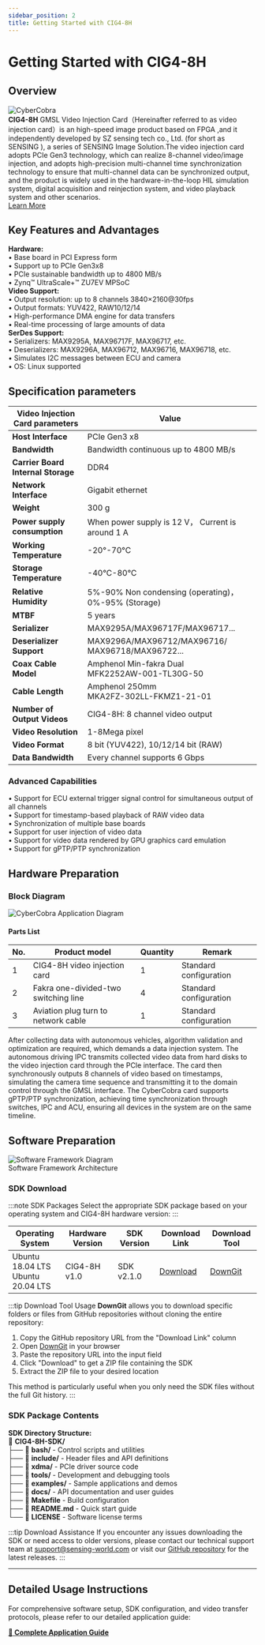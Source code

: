 ```yaml
---
sidebar_position: 2
title: Getting Started with CIG4-8H
---
```


# Getting Started with CIG4-8H

## Overview
<div style={{background: 'var(--ifm-background-color)', borderRadius: '10px', boxShadow: '0 2px 8px rgba(0,0,0,0.08)', padding: '1.5rem', marginBottom: '2rem'}}>
  <div style={{textAlign: 'center'}}>
    <img src="https://raw.githubusercontent.com/1214658495/myWikiFiles/main/Data_collection/3_4_GMSL_Video_Injection_Card/CIG4-8H.png" alt="CyberCobra" style={{maxWidth: '45%', height:'auto', borderRadius: '8px'}} />
  </div>
  <div style={{marginTop: '1rem', fontSize: '1.1em'}}>
    <strong>CIG4-8H</strong> GMSL Video Injection Card（Hereinafter referred to as video injection card）is an high-speed image product based on FPGA ,and it independently developed by SZ sensing tech co., Ltd. (for short as SENSING ), a series of SENSING Image Solution.The video injection card adopts PCIe Gen3 technology, which can realize 8-channel video/image injection, and adopts high-precision multi-channel time synchronization technology to ensure that multi-channel data can be synchronized output, and the product is widely used in the hardware-in-the-loop HIL simulation system, digital acquisition and reinjection system, and video playback system and other scenarios.
  </div>
  <div style={{textAlign: 'center', marginTop: '1.5rem'}}>
    <a class="get_one_now_item" href="https://sensing-world.com/en/h-col-151.html" target="_blank" rel="noopener noreferrer">
      <span style={{backgroundColor: '#f0f0f0', padding: '10px 20px', display: 'inline-block', borderRadius: '5px', color: '#000', fontWeight: 600, fontSize: '1.1em'}}>Learn More</span>
    </a>
  </div>
</div>


## Key Features and Advantages

<div style={{display: 'flex', flexWrap: 'wrap', gap: '1.5rem', marginBottom: '2rem'}}>
  <div style={{flex: 1, minWidth: 260, background: 'var(--ifm-background-color)', borderRadius: '10px', boxShadow: '0 2px 8px rgba(0,0,0,0.06)', padding: '1rem'}}>
    <strong>Hardware:</strong><br/>
    • Base board in PCI Express form<br/>
    • Support up to PCIe Gen3x8<br/>
    • PCIe sustainable bandwidth up to 4800 MB/s<br/>
    • Zynq™ UltraScale+™ ZU7EV MPSoC
  </div>
  <div style={{flex: 1, minWidth: 260, background: 'var(--ifm-background-color)', borderRadius: '10px', boxShadow: '0 2px 8px rgba(0,0,0,0.06)', padding: '1rem'}}>
    <strong>Video Support:</strong><br/>
    • Output resolution: up to 8 channels 3840×2160@30fps<br/>
    • Output formats: YUV422, RAW10/12/14<br/>
    • High-performance DMA engine for data transfers<br/>
    • Real-time processing of large amounts of data
  </div>
  <div style={{flex: 1, minWidth: 260, background: 'var(--ifm-background-color)', borderRadius: '10px', boxShadow: '0 2px 8px rgba(0,0,0,0.06)', padding: '1rem'}}>
    <strong>SerDes Support:</strong><br/>
    • Serializers: MAX9295A, MAX96717F, MAX96717, etc.<br/>
    • Deserializers: MAX9296A, MAX96712, MAX96716, MAX96718, etc.<br/>
    • Simulates I2C messages between ECU and camera<br/>
    • OS: Linux supported
  </div>
</div>

## Specification parameters

<div style={{display: 'flex', justifyContent: 'center'}}>

| **Video Injection Card parameters** | **Value** |
|---|---|
| **Host Interface** | PCIe Gen3 x8 |
| **Bandwidth** | Bandwidth continuous up to 4800 MB/s |
| **Carrier Board Internal Storage** | DDR4 |
| **Network Interface** | Gigabit ethernet |
| **Weight** | 300 g |
| **Power supply consumption** | When power supply is 12 V， Current is around 1 A |
| **Working Temperature** | -20°-70°C |
| **Storage Temperature** | -40°C-80°C |
| **Relative Humidity** | 5%-90% Non condensing (operating)， 0%-95% (Storage) |
| **MTBF** | 5 years |
| **Serializer** | MAX9295A/MAX96717F/MAX96717... |
| **Deserializer Support** | MAX9296A/MAX96712/MAX96716/<br/>MAX96718/MAX96722... |
| **Coax Cable Model** | Amphenol Min-fakra Dual<br/>MFK2252AW-001-TL30G-50 |
| **Cable Length** | Amphenol 250mm<br/>MKA2FZ-302LL-FKMZ1-21-01 |
| **Number of Output Videos** | CIG4-8H: 8 channel video output |
| **Video Resolution** | 1-8Mega pixel |
| **Video Format** | 8 bit (YUV422), 10/12/14 bit (RAW) |
| **Data Bandwidth** | Every channel supports 6 Gbps |

</div>

### Advanced Capabilities
<div style={{background: 'var(--ifm-background-color)', borderRadius: '10px', boxShadow: '0 2px 8px rgba(0,0,0,0.06)', padding: '1.2rem', marginBottom: '2rem', fontSize: '1.05em'}}>
• Support for ECU external trigger signal control for simultaneous output of all channels<br/>
• Support for timestamp-based playback of RAW video data<br/>
• Synchronization of multiple base boards<br/>
• Support for user injection of video data<br/>
• Support for video data rendered by GPU graphics card emulation<br/>
• Support for gPTP/PTP synchronization
</div>


## Hardware Preparation
### Block Diagram
<div style={{textAlign: 'center', marginBottom: '2rem'}}>
  <img src="https://raw.githubusercontent.com/1214658495/myWikiFiles/main/Data_collection/3_4_GMSL_Video_Injection_Card/CIG3-8H_Diagram.png" alt="CyberCobra Application Diagram" style={{maxWidth: '100%', height:'auto'}} />
</div>

#### Parts List
<div style={{display: 'flex', justifyContent: 'center'}}>

| No. | Product model                 | Quantity | Remark                |
|-----|-------------------------------|----------|-----------------------|
| 1   | CIG4-8H video injection card          | 1        | Standard configuration|
| 2   | Fakra one-divided-two switching line | 4 | Standard configuration|
| 3   | Aviation plug turn to network cable | 1 | Standard configuration|

</div>

<div style={{background: 'var(--ifm-background-color)', borderRadius: '10px', boxShadow: '0 2px 8px rgba(0,0,0,0.06)', padding: '1.2rem', marginBottom: '2rem', fontSize: '1.05em'}}>
After collecting data with autonomous vehicles, algorithm validation and optimization are required, which demands a data injection system. The autonomous driving IPC transmits collected video data from hard disks to the video injection card through the PCIe interface. The card then synchronously outputs 8 channels of video based on timestamps, simulating the camera time sequence and transmitting it to the domain control through the GMSL interface. The CyberCobra card supports gPTP/PTP synchronization, achieving time synchronization through switches, IPC and ACU, ensuring all devices in the system are on the same timeline.
</div>

<!-- #### Follow the steps below to install the product:

1. Connect the GMSL camera to the CCG3-8H using the coaxial cable
2. Insert the CCG3-8H into the PCIe slot of the host computer
3. Connect the power supply to the CCG3-8H
4. Power on the system

<div style={{textAlign: 'center', position: 'relative', width: '95%', paddingBottom: '56.25%', marginBottom: '20px'}}>
  <iframe
    style={{position: 'absolute', top: 0, left: 0, width: '100%', height: '100%'}}
    src="//player.bilibili.com/player.html?bvid=BV1w6j2z8E16&page=1&high_quality=1&danmaku=0"
    scrolling="no"
    border="0"
    frameBorder="no"
    framespacing="0"
    allowFullScreen="true">
  </iframe>
</div> -->

<!-- :::note Complete Solution
SENSING can provide a complete solution including Camera + GMSL Video Injection Card + IPC + Coaxial cable for your hardware-in-the-loop testing needs.
::: -->




## Software Preparation

<!-- ### Software Framework Diagram -->
<div style={{textAlign: 'center', marginBottom: '2rem'}}>
  <img src="https://raw.githubusercontent.com/1214658495/myWikiFiles/main/Data_collection/3_4_GMSL_Video_Injection_Card/CIG3-8H_Software_Diagram.png" alt="Software Framework Diagram" style={{maxWidth: '100%', height:'auto', borderRadius: '8px', boxShadow: '0 2px 8px rgba(0,0,0,0.08)'}} />
  <div style={{fontSize: '0.9em', marginTop: '0.5rem', color: 'var(--ifm-color-gray-700)'}}>
    Software Framework Architecture
  </div>
</div>

### SDK Download

:::note SDK Packages
Select the appropriate SDK package based on your operating system and CIG4-8H hardware version:
:::

| Operating System | Hardware Version | SDK Version | Download Link | Download Tool |
|------------------|------------------|-------------|---------------|---------------|
| Ubuntu 18.04 LTS <br/> Ubuntu 20.04 LTS | CIG4-8H v1.0 | SDK v2.1.0 | [Download](https://github.com/SENSING-Technology/CIG4-8H) | [DownGit](https://minhaskamal.github.io/DownGit/#/home) |

:::tip Download Tool Usage
**DownGit** allows you to download specific folders or files from GitHub repositories without cloning the entire repository:
1. Copy the GitHub repository URL from the "Download Link" column
2. Open [DownGit](https://minhaskamal.github.io/DownGit/#/home) in your browser
3. Paste the repository URL into the input field
4. Click "Download" to get a ZIP file containing the SDK
5. Extract the ZIP file to your desired location

This method is particularly useful when you only need the SDK files without the full Git history.
:::

### SDK Package Contents

<div style={{background: 'var(--ifm-background-color)', borderRadius: '10px', boxShadow: '0 2px 8px rgba(0,0,0,0.06)', padding: '1.2rem', marginBottom: '2rem'}}>
  <strong>SDK Directory Structure:</strong><br/>
  📁 <strong>CIG4-8H-SDK/</strong><br/>
  ├── 📁 <strong>bash/</strong> - Control scripts and utilities<br/>
  ├── 📁 <strong>include/</strong> - Header files and API definitions<br/>
  ├── 📁 <strong>xdma/</strong> - PCIe driver source code<br/>
  ├── 📁 <strong>tools/</strong> - Development and debugging tools<br/>
  ├── 📁 <strong>examples/</strong> - Sample applications and demos<br/>
  ├── 📁 <strong>docs/</strong> - API documentation and user guides<br/>
  ├── 📄 <strong>Makefile</strong> - Build configuration<br/>
  ├── 📄 <strong>README.md</strong> - Quick start guide<br/>
  └── 📄 <strong>LICENSE</strong> - Software license terms
</div>

:::tip Download Assistance
If you encounter any issues downloading the SDK or need access to older versions, please contact our technical support team at [support@sensing-world.com](mailto:support@sensing-world.com) or visit our [GitHub repository](https://github.com/SENSING-Technology/CIG4-8H) for the latest releases.
:::

---

## Detailed Usage Instructions

For comprehensive software setup, SDK configuration, and video transfer protocols, please refer to our detailed application guide:

**[📖 Complete Application Guide](../Application/CIG3-8H_Application)**

<!-- ## FAQ
<div style={{background: 'var(--ifm-background-color)', borderRadius: '10px', boxShadow: '0 2px 8px rgba(0,0,0,0.08)', padding: '1.2rem', marginBottom: '2rem', fontSize: '1.1em'}}>
For more information and frequently asked questions, please contact our technical support team or visit our <a href="https://sensing-world.com/en/h-col-151.html" style={{color: 'var(--ifm-color-primary)', textDecoration: 'underline'}}>official website</a>.
</div> -->
